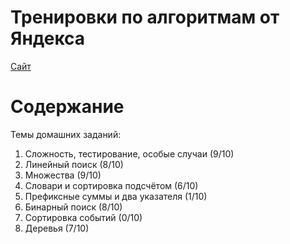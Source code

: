 # Тренировки по алгоритмам от Яндекса

[Сайт](https://yandex.ru/yaintern/algorithm-training)

# Содержание

Темы домашних заданий:

1. Сложность, тестирование, особые случаи (9/10)
1. Линейный поиск (8/10)
1. Множества (9/10)
1. Словари и сортировка подсчётом (6/10)
1. Префиксные суммы и два указателя (1/10)
1. Бинарный поиск (8/10)
1. Сортировка событий (0/10)
1. Деревья (7/10)
